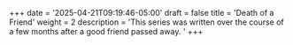 +++
date = '2025-04-21T09:19:46-05:00'
draft = false
title = 'Death of a Friend'
weight = 2
description = 'This series was written over the course of a few months after a good friend passed away. '
+++
